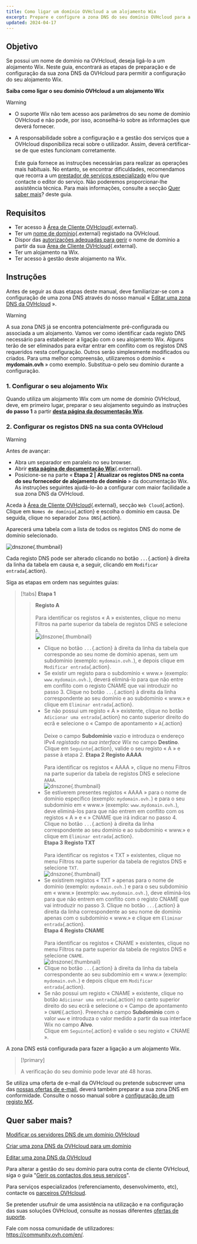 ```yaml
---
title: Como ligar um domínio OVHcloud a um alojamento Wix
excerpt: Prepare e configure a zona DNS do seu domínio OVHcloud para a ligar a um alojamento Wix
updated: 2024-04-17
---
```


## Objetivo

Se possui um nome de domínio na OVHcloud, deseja ligá-lo a um alojamento Wix. Neste guia, encontrará as etapas de preparação e de configuração da sua zona DNS da OVHcloud para permitir a configuração do seu alojamento Wix.

**Saiba como ligar o seu domínio OVHcloud a um alojamento Wix**

> [!warning]
>
> - O suporte Wix não tem acesso aos parâmetros do seu nome de domínio OVHcloud e não pode, por isso, aconselhá-lo sobre as informações que deverá fornecer.
>
> - A responsabilidade sobre a configuração e a gestão dos serviços que a OVHcloud disponibiliza recai sobre o utilizador. Assim, deverá certificar-se de que estes funcionam corretamente.<br><br> Este guia fornece as instruções necessárias para realizar as operações mais habituais. No entanto, se encontrar dificuldades, recomendamos que recorra a um [prestador de serviços especializado](https://partner.ovhcloud.com/fr/) e/ou que contacte o editor do serviço. Não poderemos proporcionar-lhe assistência técnica. Para mais informações, consulte a secção [Quer saber mais](#gofurther)? deste guia.
>

## Requisitos

- Ter acesso à [Área de Cliente OVHcloud](/links/manager){.external}.
- Ter um [nome de domínio](/links/web/domains){.external} registado na OVHcloud.
- Dispor das [autorizações adequadas para gerir](/pages/account_and_service_management/account_information/managing_contacts) o nome de domínio a partir da sua [Área de Cliente OVHcloud](/links/manager){.external}.
- Ter um alojamento na Wix.
- Ter acesso à gestão deste alojamento na Wix.

## Instruções

Antes de seguir as duas etapas deste manual, deve familiarizar-se com a configuração de uma zona DNS através do nosso manual « [Editar uma zona DNS da OVHcloud](/pages/web_cloud/domains/dns_zone_edit) ».

> [!warning]
>
> A sua zona DNS já se encontra potencialmente pré-configurada ou associada a um alojamento. Vamos ver como identificar cada registo DNS necessário para estabelecer a ligação com o seu alojamento Wix. Alguns terão de ser eliminados para evitar entrar em conflito com os registos DNS requeridos nesta configuração. Outros serão simplesmente modificados ou criados. Para uma melhor compreensão, utilizaremos o domínio « **mydomain.ovh** » como exemplo. Substitua-o pelo seu domínio durante a configuração.

### 1. Configurar o seu alojamento Wix

Quando utiliza um alojamento Wix com um nome de domínio OVHcloud, deve, em primeiro lugar, preparar o seu alojamento seguindo as instruções **do passo 1** a partir [**desta página da documentação Wix**](https://support.wix.com/fr/article/connecter-un-domaine-%C3%A0-wix-par-pointage-5727882).

### 2. Configurar os registos DNS na sua conta OVHcloud

> [!warning]
>
> Antes de avançar: <br>
> - Abra um separador em paralelo no seu browser.
> - Abrir [**esta página de documentação Wix**](https://support.wix.com/pt/article/connection-un-domaine-%C3%A0-wix-par-apontage-5727882){.external}.
> - Posicione-se na parte « **Etapa 2 | Atualizar os registos DNS na conta do seu fornecedor de alojamento de domínio** » da documentação Wix.<br>
> As instruções seguintes ajudá-lo-ão a configurar com maior facilidade a sua zona DNS da OVHcloud.

Aceda à [Área de Cliente OVHcloud](/links/manager){.external}, secção `Web Cloud`{.action}. Clique em `Nomes de domínio`{.action} e escolha o domínio em causa. De seguida, clique no separador `Zona DNS`{.action}.

Aparecerá uma tabela com a lista de todos os registos DNS do nome de domínio selecionado.

![dnszone](images/tab.png){.thumbnail}

Cada registo DNS pode ser alterado clicando no botão `...`{.action} à direita da linha da tabela em causa e, a seguir, clicando em `Modificar entrada`{.action}.

Siga as etapas em ordem nas seguintes guias:

> [!tabs]
> **Etapa 1**
>> **Registo A**<br><br>
>> Para identificar os registos « A » existentes, clique no menu Filtros na parte superior da tabela de registos DNS e selecione `A`.<br>
>> ![dnszone](images/filter-a.png){.thumbnail}<br>
>> - Clique no botão `...`{.action} à direita da linha da tabela que corresponde ao seu nome de domínio apenas, sem um subdomínio (exemplo: `mydomain.ovh.`), e depois clique em `Modificar entrada`{.action}.<br>
>> - Se existir um registo para o subdomínio « www.» (exemplo: `www.mydomain.ovh.`), deverá eliminá-lo para que não entre em conflito com o registo CNAME que vai introduzir no passo 3. Clique no botão `...`{.action} à direita da linha correspondente ao seu domínio e ao subdomínio « www.» e clique em `Eliminar entrada`{.action}.<br>
>> - Se não possui um registo « A » existente, clique no botão `Adicionar uma entrada`{.action} no canto superior direito do ecrã e selecione o « Campo de apontamento » `A`{.action}<br><br>
>> Deixe o campo **Subdomínio** vazio e introduza o endereço IPv4 *registado na sua interface Wix* no campo **Destino**.
>> Clique em `Seguinte`{.action}, valide o seu registo « A » e passe à etapa 2.
> **Etapa 2**
>> **Registo AAAA**<br><br>
>>  Para identificar os registos « AAAA », clique no menu Filtros na parte superior da tabela de registos DNS e selecione `AAAA`.<br>
>> ![dnszone](images/filter-aaaa.png){.thumbnail}<br>
>> - Se estiverem presentes registos « AAAA » para o nome de domínio específico (exemplo: `mydomain.ovh.`) e para o seu subdomínio em « www.» (exemplo: `www.mydomain.ovh.`), deve eliminá-los para que não entrem em conflito com os registos « A » e « » CNAME que irá indicar no passo 4. Clique no botão `...`{.action} à direita da linha correspondente ao seu domínio e ao subdomínio « www.» e clique em `Eliminar entrada`{.action}.<br>
> **Etapa 3**
>> **Registo TXT**<br><br>
>>  Para identificar os registos « TXT » existentes, clique no menu Filtros na parte superior da tabela de registos DNS e selecione `TXT`.<br>
>> ![dnszone](images/filter-txt.png){.thumbnail}<br>
>> - Se existirem registos « TXT » apenas para o nome de domínio (exemplo: `mydomain.ovh.`) e para o seu subdomínio em « www.» (exemplo: `www.mydomain.ovh.`), deve eliminá-los para que não entrem em conflito com o registo CNAME que vai introduzir no passo 3. Clique no botão `...`{.action} à direita da linha correspondente ao seu nome de domínio apenas com o subdomínio « www.» e clique em `Eliminar entrada`{.action}.<br>
> **Etapa 4**
>> **Registo CNAME**<br><br>
>>  Para identificar os registos « CNAME » existentes, clique no menu Filtros na parte superior da tabela de registos DNS e selecione `CNAME`.<br>
>> ![dnszone](images/filter-cname.png){.thumbnail}<br>
>> - Clique no botão `...`{.action} à direita da linha da tabela correspondente ao seu subdomínio em « www.» (exemplo: `mydomain.ovh.`) e depois clique em `Modificar entrada`{.action}.<br>
>> - Se não possui um registo « CNAME » existente, clique no botão `Adicionar uma entrada`{.action} no canto superior direito do seu ecrã e selecione o « Campo de apontamento » `CNAME`{.action}.
>> Preencha o campo **Subdomínio** com o valor `www` e introduza o valor medido a partir da sua interface Wix no campo **Alvo**.<br>
>> Clique em `Seguinte`{.action} e valide o seu registo « CNAME ».

A zona DNS está configurada para fazer a ligação a um alojamento Wix.

> [!primary]
>
> A verificação do seu domínio pode levar até 48 horas.

Se utiliza uma oferta de e-mail da OVHcloud ou pretende subscrever uma das [nossas ofertas de e-mail](https://www.ovhcloud.com/pt/emails/), deverá também preparar a sua zona DNS em conformidade. Consulte o nosso manual sobre a [configuração de um registo MX](/pages/web_cloud/domains/dns_zone_mx).

## Quer saber mais? <a name="go-further"></a>

[Modificar os servidores DNS de um domínio OVHcloud](/pages/web_cloud/domains/dns_server_general_information)

[Criar uma zona DNS da OVHcloud para um domínio](/pages/web_cloud/domains/dns_zone_create)

[Editar uma zona DNS da OVHcloud](/pages/web_cloud/domains/dns_zone_edit)

Para alterar a gestão do seu domínio para outra conta de cliente OVHcloud, siga o guia "[Gerir os contactos dos seus serviços](/pages/account_and_service_management/account_information/managing_contacts)".
 
Para serviços especializados (referenciamento, desenvolvimento, etc), contacte os [parceiros OVHcloud](/links/partner).
 
Se pretender usufruir de uma assistência na utilização e na configuração das suas soluções OVHcloud, consulte as nossas diferentes [ofertas de suporte](/links/support).
 
Fale com nossa comunidade de utilizadores: <https://community.ovh.com/en/>.